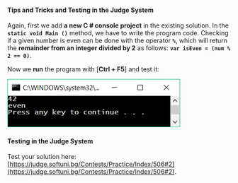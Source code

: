 #### Tips and Tricks and Testing in the Judge System

Again, first we add **a new C # console project** in the existing solution. In the **`static void Main ()`** method, we have to write the program code. Checking if a given number is even can be done with the operator **`%`**, which will return the **remainder from an integer divided by 2** as follows: **`var isEven = (num % 2 == 0)`**.

Now we **run** the program with [**Ctrl + F5**] and test it:

![](/assets/chapter-3-images/03.Even-or-odd-01.png)

#### Testing in the Judge System

Test your solution here: [https://judge.softuni.bg/Contests/Practice/Index/506#2](https://judge.softuni.bg/Contests/Practice/Index/506#2).
